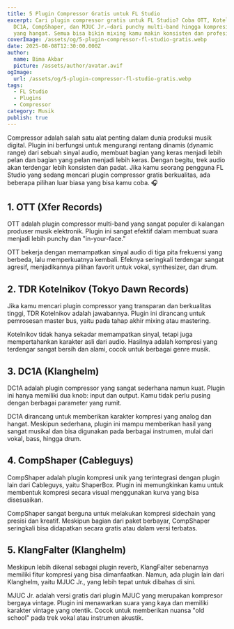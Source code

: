 ```yaml
---
title: 5 Plugin Compressor Gratis untuk FL Studio
excerpt: Cari plugin compressor gratis untuk FL Studio? Coba OTT, Kotelnikov,
  DC1A, CompShaper, dan MJUC Jr.—dari punchy multi-band hingga kompresi vintage
  yang hangat. Semua bisa bikin mixing kamu makin konsisten dan profesional! 🎧
coverImage: /assets/og/5-plugin-compressor-fl-studio-gratis.webp
date: 2025-08-08T12:30:00.000Z
author:
  name: Bima Akbar
  picture: /assets/author/avatar.avif
ogImage:
  url: /assets/og/5-plugin-compressor-fl-studio-gratis.webp
tags:
  - FL Studio
  - Plugins
  - Compressor
category: Musik
publish: true
---
```

Compressor adalah salah satu alat penting dalam dunia produksi musik digital. Plugin ini berfungsi untuk mengurangi rentang dinamis (dynamic range) dari sebuah sinyal audio, membuat bagian yang keras menjadi lebih pelan dan bagian yang pelan menjadi lebih keras. Dengan begitu, trek audio akan terdengar lebih konsisten dan padat. Jika kamu seorang pengguna FL Studio yang sedang mencari plugin compressor gratis berkualitas, ada beberapa pilihan luar biasa yang bisa kamu coba. 🎧

## 1\. OTT (Xfer Records)

OTT adalah plugin compressor multi-band yang sangat populer di kalangan produser musik elektronik. Plugin ini sangat efektif dalam membuat suara menjadi lebih punchy dan "in-your-face."

OTT bekerja dengan memampatkan sinyal audio di tiga pita frekuensi yang berbeda, lalu memperkuatnya kembali. Efeknya seringkali terdengar sangat agresif, menjadikannya pilihan favorit untuk vokal, synthesizer, dan drum.

## 2\. TDR Kotelnikov (Tokyo Dawn Records)

Jika kamu mencari plugin compressor yang transparan dan berkualitas tinggi, TDR Kotelnikov adalah jawabannya. Plugin ini dirancang untuk pemrosesan master bus, yaitu pada tahap akhir mixing atau mastering.

Kotelnikov tidak hanya sekadar memampatkan sinyal, tetapi juga mempertahankan karakter asli dari audio. Hasilnya adalah kompresi yang terdengar sangat bersih dan alami, cocok untuk berbagai genre musik.

## 3\. DC1A (Klanghelm)

DC1A adalah plugin compressor yang sangat sederhana namun kuat. Plugin ini hanya memiliki dua knob: input dan output. Kamu tidak perlu pusing dengan berbagai parameter yang rumit.

DC1A dirancang untuk memberikan karakter kompresi yang analog dan hangat. Meskipun sederhana, plugin ini mampu memberikan hasil yang sangat musikal dan bisa digunakan pada berbagai instrumen, mulai dari vokal, bass, hingga drum.

## 4\. CompShaper (Cableguys)

CompShaper adalah plugin kompresi unik yang terintegrasi dengan plugin lain dari Cableguys, yaitu ShaperBox. Plugin ini memungkinkan kamu untuk membentuk kompresi secara visual menggunakan kurva yang bisa disesuaikan.

CompShaper sangat berguna untuk melakukan kompresi sidechain yang presisi dan kreatif. Meskipun bagian dari paket berbayar, CompShaper seringkali bisa didapatkan secara gratis atau dalam versi terbatas.

## 5\. KlangFalter (Klanghelm)

Meskipun lebih dikenal sebagai plugin reverb, KlangFalter sebenarnya memiliki fitur kompresi yang bisa dimanfaatkan. Namun, ada plugin lain dari Klanghelm, yaitu MJUC Jr., yang lebih tepat untuk dibahas di sini.

MJUC Jr. adalah versi gratis dari plugin MJUC yang merupakan kompresor bergaya vintage. Plugin ini menawarkan suara yang kaya dan memiliki karakter vintage yang otentik. Cocok untuk memberikan nuansa "old school" pada trek vokal atau instrumen akustik.